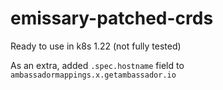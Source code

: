 # emissary-patched-crds

Ready to use in k8s 1.22 (not fully tested)

As an extra, added `.spec.hostname` field to `ambassadormappings.x.getambassador.io`